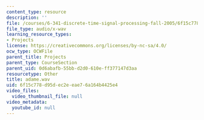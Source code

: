 ```yaml
---
content_type: resource
description: ''
file: /courses/6-341-discrete-time-signal-processing-fall-2005/6f15c778d95dec2eeae76a164b4425e4_adame.wav
file_type: audio/x-wav
learning_resource_types:
- Projects
license: https://creativecommons.org/licenses/by-nc-sa/4.0/
ocw_type: OCWFile
parent_title: Projects
parent_type: CourseSection
parent_uid: 0d6abafb-55bb-d2d0-610e-ff377147d3aa
resourcetype: Other
title: adame.wav
uid: 6f15c778-d95d-ec2e-eae7-6a164b4425e4
video_files:
  video_thumbnail_file: null
video_metadata:
  youtube_id: null
---
```

